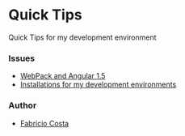 # Quick Tips
Quick Tips for my development environment

### Issues

  - [WebPack and Angular 1.5](https://github.com/fabriciojf/tips/blob/master/webpack.tips.md)
  - [Installations for my development environments](https://github.com/fabriciojf/tips/blob/master/nodeinstalls.md)

### Author

  - [Fabricio Costa](http://fabriciojf.com)
  
